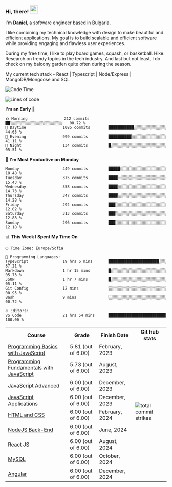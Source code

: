 ### Hi, there! <img src="https://emojis.slackmojis.com/emojis/images/1536351075/4594/blob-wave.gif" width="25"/>

I'm [**Daniel**](https://danielbatanov.netlify.app/), a software engineer based in Bulgaria.   

I like combining my technical knowledge with design to make beautiful and efficient applications. My goal is to build scalable and efficient software while providing engaging and flawless user experiences.

During my free time, I like to play board games, squash, or basketball. Hike. Research on trendy topics in the tech industry. And last but not least, I do check on my balcony garden quite often during the season.

My current tech stack - React | Typescript | Node/Express | MongoDB/Mongoose and SQL

<!--START_SECTION:waka-->
![Code Time](http://img.shields.io/badge/Code%20Time-1%2C441%20hrs%2032%20mins-blue)

![Lines of code](https://img.shields.io/badge/From%20Hello%20World%20I%27ve%20Written-562.4%20thousand%20lines%20of%20code-blue)

**I'm an Early 🐤** 

```text
🌞 Morning                212 commits         ██░░░░░░░░░░░░░░░░░░░░░░░   08.72 % 
🌆 Daytime                1085 commits        ███████████░░░░░░░░░░░░░░   44.65 % 
🌃 Evening                999 commits         ██████████░░░░░░░░░░░░░░░   41.11 % 
🌙 Night                  134 commits         █░░░░░░░░░░░░░░░░░░░░░░░░   05.51 % 
```
📅 **I'm Most Productive on Monday** 

```text
Monday                   449 commits         █████░░░░░░░░░░░░░░░░░░░░   18.48 % 
Tuesday                  375 commits         ████░░░░░░░░░░░░░░░░░░░░░   15.43 % 
Wednesday                358 commits         ████░░░░░░░░░░░░░░░░░░░░░   14.73 % 
Thursday                 347 commits         ████░░░░░░░░░░░░░░░░░░░░░   14.28 % 
Friday                   292 commits         ███░░░░░░░░░░░░░░░░░░░░░░   12.02 % 
Saturday                 313 commits         ███░░░░░░░░░░░░░░░░░░░░░░   12.88 % 
Sunday                   296 commits         ███░░░░░░░░░░░░░░░░░░░░░░   12.18 % 
```


📊 **This Week I Spent My Time On** 

```text
🕑︎ Time Zone: Europe/Sofia

💬 Programming Languages: 
TypeScript               19 hrs 6 mins       ██████████████████████░░░   87.21 % 
Markdown                 1 hr 15 mins        █░░░░░░░░░░░░░░░░░░░░░░░░   05.73 % 
JSON                     1 hr 7 mins         █░░░░░░░░░░░░░░░░░░░░░░░░   05.11 % 
Git Config               12 mins             ░░░░░░░░░░░░░░░░░░░░░░░░░   00.95 % 
Bash                     9 mins              ░░░░░░░░░░░░░░░░░░░░░░░░░   00.72 % 

🔥 Editors: 
VS Code                  21 hrs 54 mins      █████████████████████████   100.00 % 
```


<!--END_SECTION:waka-->


<table>
  <tr>
    <th>Course</th>
    <th>Grade</th>
    <th>Finish Date</th>
    <th>Git hub stats</th>
  </tr>
  <tr>
    <td><a href="https://softuni.bg/Certificates/Details/159814/4fcfee60">Programming Basics with JavaScript</a></td>
    <td>5.81 (out of 6.00)</td>
    <td>February, 2023</td>
    <td rowspan="9"><img align="center" src="https://github-readme-streak-stats.herokuapp.com/?user=batanoffs&layout=compact&hide_border=true" alt="total commit strikes"/></td>
  </tr>
  <tr>
    <td><a href="https://softuni.bg/Certificates/Details/180198/31625e83">Programming Fundamentals with JavaScript</a></td>
    <td>5.73 (out of 6.00)</td>
    <td>August, 2023</td>
  </tr>
  <tr>
    <td><a href="https://softuni.bg/Certificates/Details/195467/d2fe5f99">JavaScript Advanced</a></td>
    <td>6.00 (out of 6.00)</td>
    <td>December, 2023</td>
  </tr>
  <tr>
    <td><a href="https://softuni.bg/Certificates/Details/195298/1f9f9bde">JavaScript Applications</a></td>
    <td>6.00 (out of 6.00)</td>
    <td>December, 2023</td>
  </tr>
  <tr>
    <td><a href="https://softuni.bg/certificates/details/205221/f430eb0f">HTML and CSS</a></td>
    <td>6.00 (out of 6.00)</td>
    <td>February, 2024</td>
  </tr>
  <tr>
    <td><a href="https://softuni.bg/certificates/details/218275/6b86be8a">NodeJS Back-End</a></td>
    <td>6.00 (out of 6.00)</td>
    <td>June, 2024</td>
  </tr>
  <tr>
    <td><a href="https://softuni.bg/Certificates/Details/223751/509209a4">React JS</a></td>
    <td>6.00 (out of 6.00)</td>
    <td>August, 2024</td>
  </tr>
  <tr>
    <td><a href="https://softuni.bg/certificates/details/226193/b51bd6a0">MySQL</a></td>
    <td>6.00 (out of 6.00)</td>
    <td>October, 2024</td>
  </tr>
   <tr>
    <td><a href="https://softuni.bg/Certificates/Details/234678/df131946">Angular</a></td>
    <td>6.00 (out of 6.00)</td>
    <td>December, 2024</td>
  </tr>
</table>

 <!-- <a href="#"><img align="center" src="https://github-profile-trophy.vercel.app/?username=batanoffs&column=-1&margin-w=8&margin-h=2" alt="GitHub Trophies" /></a> -->



